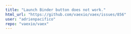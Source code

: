```yaml
---
title: "Launch Binder button does not work."
html_url: "https://github.com/vaexio/vaex/issues/856"
user: "adrienpacifico"
repo: "vaexio/vaex"
---
```


